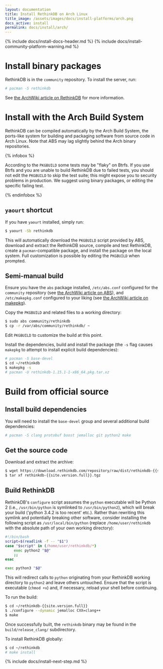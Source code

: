 ```yaml
---
layout: documentation
title: Install RethinkDB on Arch Linux
title_image: /assets/images/docs/install-platforms/arch.png
docs_active: install
permalink: docs/install/arch/
---
```

{% include docs/install-docs-header.md %}
{% include docs/install-community-platform-warning.md %}

# Install binary packages #

RethinkDB is in the `community` repository. To install the server, run:

```bash
# pacman -S rethinkdb
```

See [the ArchWiki article on RethinkDB][awr] for more information.

[awr]: https://wiki.archlinux.org/index.php/RethinkDB

# Install with the Arch Build System #

RethinkDB can be compiled automatically by the Arch Build System, the ports-like system for building and packaging software from source code in Arch Linux. Note that ABS may lag slightly behind the Arch binary repositories.

{% infobox %}

According to the `PKGBUILD` some tests may be "flaky" on Btrfs. If you use Btrfs and you are unable to build RethinkDB due to failed tests, you should not edit the `PKGBUILD` to skip the test suite; this might expose you to security problems in production. We suggest using binary packages, or editing the specific failing test.

{% endinfobox %}

## `yaourt` shortcut ##

If you have `yaourt` installed, simply run:

```bash
$ yaourt -Sb rethinkdb
```

This will automatically download the `PKGBUILD` script provided by ABS, download and extract the RethinkDB source, compile and test RethinkDB, create a `pacman`-compatible package, and install the package on the local system. Full customization is possible by editing the `PKGBUILD` when prompted.

## Semi-manual build ##

Ensure you have the `abs` package installed, `/etc/abs.conf` configured for the `community` repository (see [the ArchWiki article on ABS][abs]), and `/etc/makepkg.conf` configured to your liking (see [the ArchWiki article on makepkg][makepkg]).

[abs]: https://wiki.archlinux.org/index.php/Arch_Build_System#How_to_use_ABS
[makepkg]: https://wiki.archlinux.org/index.php/Makepkg

Copy the `PKGBUILD` and related files to a working directory:

```bash
$ sudo abs community/rethinkdb
$ cp -r /var/abs/community/rethinkdb/ ~
```

Edit `PKGBUILD` to customize the build at this point.

Install the dependencies, build and install the package (the `-s` flag causes `makepkg` to attempt to
install explicit build dependencies):

```bash
# pacman -S base-devel
$ cd ~/rethinkdb
$ makepkg -s
# pacman -U rethinkdb-1.15.1-1-x86_64.pkg.tar.xz
```


# Build from official source #

## Install build dependencies  ##

You will need to install the `base-devel` group and several additional build dependencies:

```bash
# pacman -S clang protobuf boost jemalloc git python2 make
```

## Get the source code ##

Download and extract the archive:

```bash
$ wget https://download.rethinkdb.com/repository/raw/dist/rethinkdb-{{site.version.full}}.tgz
$ tar xf rethinkdb-{{site.version.full}}.tgz
```

## Build RethinkDB ##

RethinkDB's `configure` script assumes the `python` executable will be Python 2 (i.e., `/usr/bin/python` is symlinked to `/usr/bin/python2`), which will break your build ('python 3.4.2 is too recent' etc.). Rather than rewriting this symlink and potentially breaking other software, consider installing the following script as `/usr/local/bin/python` (replace `/home/user/rethinkdb` with the absolute path of your own working directory):

```bash
#!/bin/bash
script=$(readlink -f -- "$1")
case "$script" in (/home/user/rethinkdb/*)
    exec python2 "$@"
    ;;
esac

exec python3 "$@"
```

This will redirect calls to `python` originating from your RethinkDB working directory to `python2` and leave others untouched. Ensure that the script is executable (`chmod +x`) and, if necessary, reload your shell before continuing.

To run the build:

```bash
$ cd ~/rethinkdb-{{site.version.full}}
$ ./configure --dynamic jemalloc CXX=clang++
$ make
```

Once successfully built, the `rethinkdb` binary may be found in the `build/release_clang/` subdirectory.

To install RethinkDB globally:

```bash
$ cd ~/rethinkdb
# make install
```

{% include docs/install-next-step.md %}
